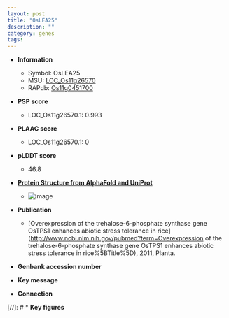 ```yaml
---
layout: post
title: "OsLEA25"
description: ""
category: genes
tags: 
---
```


* **Information**  
    + Symbol: OsLEA25  
    + MSU: [LOC_Os11g26570](http://rice.plantbiology.msu.edu/cgi-bin/ORF_infopage.cgi?orf=LOC_Os11g26570)  
    + RAPdb: [Os11g0451700](http://rapdb.dna.affrc.go.jp/viewer/gbrowse_details/irgsp1?name=Os11g0451700)  

* **PSP score**  
    + LOC_Os11g26570.1: 0.993 

* **PLAAC score**  
    + LOC_Os11g26570.1: 0 

* **pLDDT score**
    + 46.8

* **[Protein Structure from AlphaFold and UniProt](https://www.uniprot.org/uniprotkb/Q53JR9/entry#structure)**
    + ![image](https://ricepsp.github.io/images/Q5/AF-Q53JR9-F1.png)

* **Publication**  
    + [Overexpression of the trehalose-6-phosphate synthase gene OsTPS1 enhances abiotic stress tolerance in rice](http://www.ncbi.nlm.nih.gov/pubmed?term=Overexpression of the trehalose-6-phosphate synthase gene OsTPS1 enhances abiotic stress tolerance in rice%5BTitle%5D), 2011, Planta.

* **Genbank accession number**  

* **Key message**  

* **Connection**  

[//]: # * **Key figures**  


